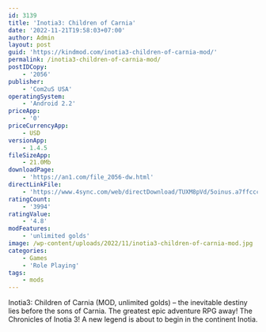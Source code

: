 ```yaml
---
id: 3139
title: 'Inotia3: Children of Carnia'
date: '2022-11-21T19:58:03+07:00'
author: Admin
layout: post
guid: 'https://kindmod.com/inotia3-children-of-carnia-mod/'
permalink: /inotia3-children-of-carnia-mod/
postIDCopy:
    - '2056'
publisher:
    - 'Com2uS USA'
operatingSystem:
    - 'Android 2.2'
priceApp:
    - '0'
priceCurrencyApp:
    - USD
versionApp:
    - 1.4.5
fileSizeApp:
    - 21.0Mb
downloadPage:
    - 'https://an1.com/file_2056-dw.html'
directLinkFile:
    - 'https://www.4sync.com/web/directDownload/TUXM8pVd/5oinus.a7ffccc8cec2401d4bf5f252eb41fea4'
ratingCount:
    - '3994'
ratingValue:
    - '4.8'
modFeatures:
    - 'unlimited golds'
image: /wp-content/uploads/2022/11/inotia3-children-of-carnia-mod.jpg
categories:
    - Games
    - 'Role Playing'
tags:
    - mods
---
```


Inotia3: Children of Carnia (MOD, unlimited golds) – the inevitable destiny lies before the sons of Carnia. The greatest epic adventure RPG away! The Chronicles of Inotia 3! A new legend is about to begin in the continent Inotia.